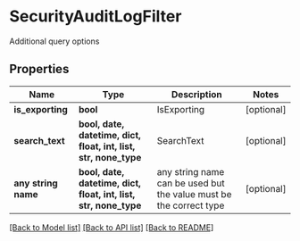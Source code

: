 # SecurityAuditLogFilter

Additional query options

## Properties
Name | Type | Description | Notes
------------ | ------------- | ------------- | -------------
**is_exporting** | **bool** | IsExporting | [optional] 
**search_text** | **bool, date, datetime, dict, float, int, list, str, none_type** | SearchText | [optional] 
**any string name** | **bool, date, datetime, dict, float, int, list, str, none_type** | any string name can be used but the value must be the correct type | [optional]

[[Back to Model list]](../README.md#documentation-for-models) [[Back to API list]](../README.md#documentation-for-api-endpoints) [[Back to README]](../README.md)


